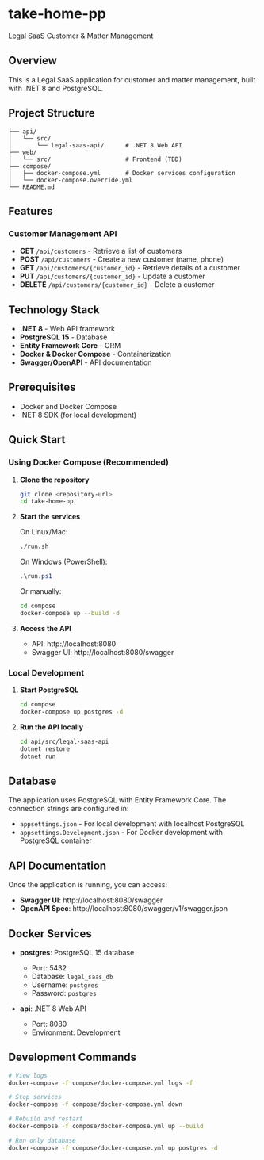 # take-home-pp
Legal SaaS Customer & Matter Management

## Overview

This is a Legal SaaS application for customer and matter management, built with .NET 8 and PostgreSQL.

## Project Structure

```
├── api/
│   └── src/
│       └── legal-saas-api/      # .NET 8 Web API
├── web/
│   └── src/                     # Frontend (TBD)
├── compose/
│   ├── docker-compose.yml       # Docker services configuration
│   └── docker-compose.override.yml
└── README.md
```

## Features

### Customer Management API
- **GET** `/api/customers` - Retrieve a list of customers
- **POST** `/api/customers` - Create a new customer (name, phone)
- **GET** `/api/customers/{customer_id}` - Retrieve details of a customer
- **PUT** `/api/customers/{customer_id}` - Update a customer
- **DELETE** `/api/customers/{customer_id}` - Delete a customer

## Technology Stack

- **.NET 8** - Web API framework
- **PostgreSQL 15** - Database
- **Entity Framework Core** - ORM
- **Docker & Docker Compose** - Containerization
- **Swagger/OpenAPI** - API documentation

## Prerequisites

- Docker and Docker Compose
- .NET 8 SDK (for local development)

## Quick Start

### Using Docker Compose (Recommended)

1. **Clone the repository**
   ```bash
   git clone <repository-url>
   cd take-home-pp
   ```

2. **Start the services**
   
   On Linux/Mac:
   ```bash
   ./run.sh
   ```
   
   On Windows (PowerShell):
   ```powershell
   .\run.ps1
   ```
   
   Or manually:
   ```bash
   cd compose
   docker-compose up --build -d
   ```

3. **Access the API**
   - API: http://localhost:8080
   - Swagger UI: http://localhost:8080/swagger

### Local Development

1. **Start PostgreSQL**
   ```bash
   cd compose
   docker-compose up postgres -d
   ```

2. **Run the API locally**
   ```bash
   cd api/src/legal-saas-api
   dotnet restore
   dotnet run
   ```

## Database

The application uses PostgreSQL with Entity Framework Core. The connection strings are configured in:
- `appsettings.json` - For local development with localhost PostgreSQL
- `appsettings.Development.json` - For Docker development with PostgreSQL container

## API Documentation

Once the application is running, you can access:
- **Swagger UI**: http://localhost:8080/swagger
- **OpenAPI Spec**: http://localhost:8080/swagger/v1/swagger.json

## Docker Services

- **postgres**: PostgreSQL 15 database
  - Port: 5432
  - Database: `legal_saas_db`
  - Username: `postgres`
  - Password: `postgres`

- **api**: .NET 8 Web API
  - Port: 8080
  - Environment: Development

## Development Commands

```bash
# View logs
docker-compose -f compose/docker-compose.yml logs -f

# Stop services
docker-compose -f compose/docker-compose.yml down

# Rebuild and restart
docker-compose -f compose/docker-compose.yml up --build

# Run only database
docker-compose -f compose/docker-compose.yml up postgres -d
```
